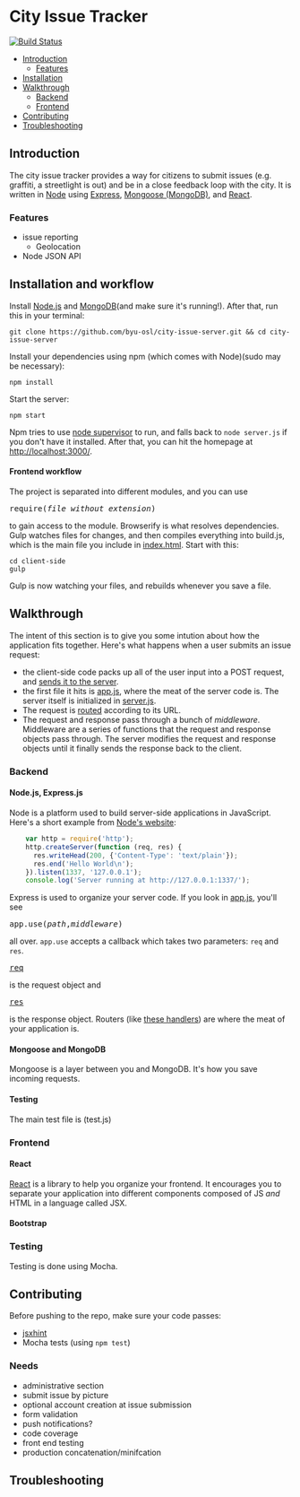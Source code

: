 # City Issue Tracker

[![Build Status](https://travis-ci.org/byu-osl/city-issue-server.svg?branch=master)](https://travis-ci.org/byu-osl/city-issue-server)

* [Introduction](#introduction)
	- [Features](#features)
* [Installation](#installation)
* [Walkthrough](#walkthrough)
	- [Backend](#backend)
	- [Frontend](#frontend)
* [Contributing](#contributing)
* [Troubleshooting](#troubleshooting)

## Introduction

The city issue tracker provides a way for citizens to submit issues (e.g. graffiti, a streetlight is out) and be in a close feedback loop with the city. It is written in [Node](https://nodejs.org/) using [Express](http://expressjs.com/), [Mongoose (MongoDB)](http://mongoosejs.com/index.html), and [React](http://facebook.github.io/react/).

### Features

- issue reporting
	+ Geolocation
- Node JSON API

## Installation and workflow

Install [Node.js](https://nodejs.org/) and [MongoDB](http://docs.mongodb.org/manual/installation/)(and make sure it's running!). After that, run this in your terminal:

	git clone https://github.com/byu-osl/city-issue-server.git && cd city-issue-server

Install your dependencies using npm (which comes with Node)(sudo may be necessary):

	npm install

Start the server:

	npm start

Npm tries to use [node supervisor](https://github.com/isaacs/node-supervisor) to run, and falls back to `node server.js` if you don't have it installed. After that, you can hit the homepage at [http://localhost:3000/](http://localhost:3000/).

#### Frontend workflow

The project is separated into different modules, and you can use <pre>require(*file without extension*)</pre> to gain access to the module. Browserify is what resolves dependencies. Gulp watches files for changes, and then compiles everything into build.js, which is the main file you include in [index.html](client-side/index.html). Start with this:
	
	cd client-side
	gulp

Gulp is now watching your files, and rebuilds whenever you save a file.

## Walkthrough

The intent of this section is to give you some intution about how the application fits together. Here's what happens when a user submits an issue request:

* the client-side code packs up all of the user input into a POST request, and [sends it to the server](https://github.com/byu-osl/city-issue-server/blob/91d028777761815ce4814f8ec081179809a9cfdb/client-side/js/app.js#L25).
* the first file it hits is [app.js](app.js), where the meat of the server code is. The server itself is initialized in [server.js](server.js).
* The request is [routed](https://github.com/byu-osl/city-issue-server/blob/91d028777761815ce4814f8ec081179809a9cfdb/app.js#L27) according to its URL.
* The request and response pass through a bunch of *middleware*. Middleware are a series of functions that the request and response objects pass through. The server modifies the request and response objects until it finally sends the response back to the client.

### Backend

#### Node.js, Express.js

Node is a platform used to build server-side applications in JavaScript. Here's a short example from [Node's website](https://nodejs.org/):

```javascript
	var http = require('http');
	http.createServer(function (req, res) {
	  res.writeHead(200, {'Content-Type': 'text/plain'});
	  res.end('Hello World\n');
	}).listen(1337, '127.0.0.1');
	console.log('Server running at http://127.0.0.1:1337/');
```

Express is used to organize your server code. If you look in [app.js](app.js), you'll see <pre>app.use(*path*,*middleware*)</pre> all over. `app.use` accepts a callback which takes two parameters: `req` and `res`. <pre>[req](http://expressjs.com/4x/api.html#request)</pre> is the request object and <pre>[res](http://expressjs.com/4x/api.html#response)</pre> is the response object. Routers (like [these handlers](https://github.com/byu-osl/city-issue-server/blob/df461f5672b59b7f06b44cecfddd924d3f5045cc/app.js#L27-29)) are where the meat of your application is.

#### Mongoose and MongoDB

Mongoose is a layer between you and MongoDB. It's how you save incoming requests.

#### Testing

The main test file is (test.js)

### Frontend

#### React

[React](http://facebook.github.io/react/) is a library to help you organize your frontend. It encourages you to separate your application into different components composed of JS *and* HTML in a language called JSX.

#### Bootstrap

### Testing

Testing is done using Mocha. 

## Contributing

Before pushing to the repo, make sure your code passes:

* [jsxhint](https://github.com/STRML/JSXHint)
* Mocha tests (using `npm test`)

### Needs

* administrative section
* submit issue by picture
* optional account creation at issue submission
* form validation
* push notifications?
* code coverage
* front end testing
* production concatenation/minifcation

## Troubleshooting